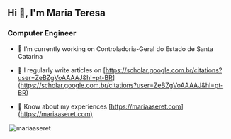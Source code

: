 <!--
### Hi there 👋


**mariaaseret/mariaaseret** is a ✨ _special_ ✨ repository because its `README.md` (this file) appears on your GitHub profile.

Here are some ideas to get you started:

- 🔭 I’m currently working on ...
- 🌱 I’m currently learning ...
- 👯 I’m looking to collaborate on ...
- 🤔 I’m looking for help with ...
- 💬 Ask me about ...
- 📫 How to reach me: ...
- 😄 Pronouns: ...
- ⚡ Fun fact: ...
-->
<h2>Hi 👋, I'm Maria Teresa</h1>
<h3>Computer Engineer</h3>

- 🔭 I’m currently working on Controladoria-Geral do Estado de Santa Catarina

- 📝 I regularly write articles on [https://scholar.google.com.br/citations?user=ZeBZgVoAAAAJ&hl=pt-BR](https://scholar.google.com.br/citations?user=ZeBZgVoAAAAJ&hl=pt-BR)

- 📄 Know about my experiences [https://mariaaseret.com](https://mariaaseret.com)


<p>&nbsp;<img align="center" src="https://github-readme-stats.vercel.app/api?username=mariaaseret&show_icons=true&theme=dracula&locale=en" alt="mariaaseret" /></p>
